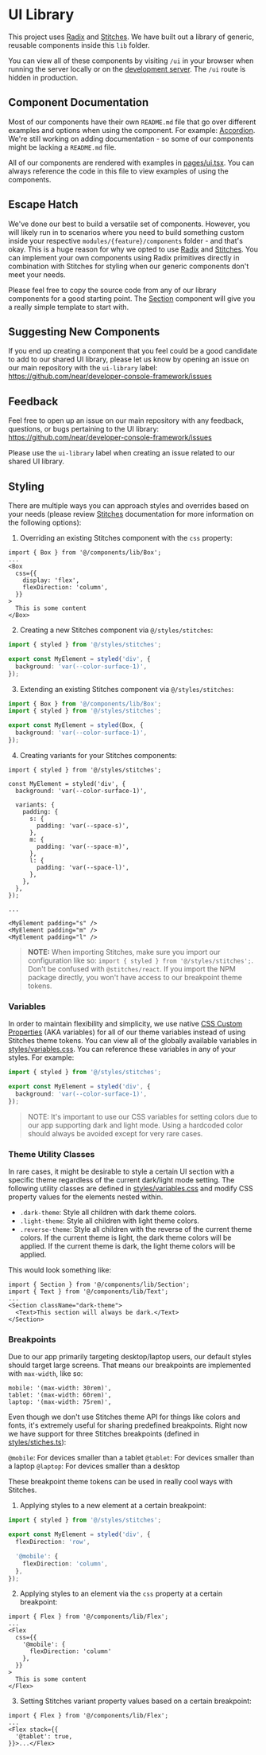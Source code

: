 # UI Library

This project uses [Radix](https://www.radix-ui.com/) and [Stitches](https://stitches.dev/). We have built out a library of generic, reusable components inside this `lib` folder.

You can view all of these components by visiting `/ui` in your browser when running the server locally or on the [development server](https://dev.console.pagoda.co/ui). The `/ui` route is hidden in production.

## Component Documentation

Most of our components have their own `README.md` file that go over different examples and options when using the component. For example: [Accordion](./Accordion/README.md). We're still working on adding documentation - so some of our components might be lacking a `README.md` file.

All of our components are rendered with examples in [pages/ui.tsx](../../pages/ui.tsx). You can always reference the code in this file to view examples of using the components.

## Escape Hatch

We've done our best to build a versatile set of components. However, you will likely run in to scenarios where you need to build something custom inside your respective `modules/{feature}/components` folder - and that's okay. This is a huge reason for why we opted to use [Radix](https://www.radix-ui.com/) and [Stitches](https://stitches.dev/). You can implement your own components using Radix primitives directly in combination with Stitches for styling when our generic components don't meet your needs.

Please feel free to copy the source code from any of our library components for a good starting point. The [Section](./Section/) component will give you a really simple template to start with.

## Suggesting New Components

If you end up creating a component that you feel could be a good candidate to add to our shared UI library, please let us know by opening an issue on our main repository with the `ui-library` label: https://github.com/near/developer-console-framework/issues

## Feedback

Feel free to open up an issue on our main repository with any feedback, questions, or bugs pertaining to the UI library: https://github.com/near/developer-console-framework/issues

Please use the `ui-library` label when creating an issue related to our shared UI library.

## Styling

There are multiple ways you can approach styles and overrides based on your needs (please review [Stitches](https://stitches.dev/) documentation for more information on the following options):

1. Overriding an existing Stitches component with the `css` property:

```tsx
import { Box } from '@/components/lib/Box';
...
<Box
  css={{
    display: 'flex',
    flexDirection: 'column',
  }}
>
  This is some content
</Box>
```

2. Creating a new Stitches component via `@/styles/stitches`:

```ts
import { styled } from '@/styles/stitches';

export const MyElement = styled('div', {
  background: 'var(--color-surface-1)',
});
```

3. Extending an existing Stitches component via `@/styles/stitches`:

```ts
import { Box } from '@/components/lib/Box';
import { styled } from '@/styles/stitches';

export const MyElement = styled(Box, {
  background: 'var(--color-surface-1)',
});
```

4. Creating variants for your Stitches components:

```tsx
import { styled } from '@/styles/stitches';

const MyElement = styled('div', {
  background: 'var(--color-surface-1)',

  variants: {
    padding: {
      s: {
        padding: 'var(--space-s)',
      },
      m: {
        padding: 'var(--space-m)',
      },
      l: {
        padding: 'var(--space-l)',
      },
    },
  },
});

...

<MyElement padding="s" />
<MyElement padding="m" />
<MyElement padding="l" />
```

> **NOTE:** When importing Stitches, make sure you import our configuration like so: `import { styled } from '@/styles/stitches';`. Don't be confused with `@stitches/react`. If you import the NPM package directly, you won't have access to our breakpoint theme tokens.

### Variables

In order to maintain flexibility and simplicity, we use native [CSS Custom Properties](https://developer.mozilla.org/en-US/docs/Web/CSS/--*) (AKA variables) for all of our theme variables instead of using Stitches theme tokens. You can view all of the globally available variables in [styles/variables.css](../../styles/variables.css). You can reference these variables in any of your styles. For example:

```ts
import { styled } from '@/styles/stitches';

export const MyElement = styled('div', {
  background: 'var(--color-surface-1)',
});
```

> NOTE: It's important to use our CSS variables for setting colors due to our app supporting dark and light mode. Using a hardcoded color should always be avoided except for very rare cases.

### Theme Utility Classes

In rare cases, it might be desirable to style a certain UI section with a specific theme regardless of the current dark/light mode setting. The following utility classes are defined in [styles/variables.css](../../styles/variables.css) and modify CSS property values for the elements nested within.

- `.dark-theme`: Style all children with dark theme colors.
- `.light-theme`: Style all children with light theme colors.
- `.reverse-theme`: Style all children with the reverse of the current theme colors. If the current theme is light, the dark theme colors will be applied. If the current theme is dark, the light theme colors will be applied.

This would look something like:

```tsx
import { Section } from '@/components/lib/Section';
import { Text } from '@/components/lib/Text';
...
<Section className="dark-theme">
  <Text>This section will always be dark.</Text>
</Section>
```

### Breakpoints

Due to our app primarily targeting desktop/laptop users, our default styles should target large screens. That means our breakpoints are implemented with `max-width`, like so:

```
mobile: '(max-width: 30rem)',
tablet: '(max-width: 60rem)',
laptop: '(max-width: 75rem)',
```

Even though we don't use Stitches theme API for things like colors and fonts, it's extremely useful for sharing predefined breakpoints. Right now we have support for three Stitches breakpoints (defined in [styles/stiches.ts](../../styles/stitches.ts)):

`@mobile`: For devices smaller than a tablet
`@tablet`: For devices smaller than a laptop
`@laptop`: For devices smaller than a desktop

These breakpoint theme tokens can be used in really cool ways with Stitches.

1. Applying styles to a new element at a certain breakpoint:

```ts
import { styled } from '@/styles/stitches';

export const MyElement = styled('div', {
  flexDirection: 'row',

  '@mobile': {
    flexDirection: 'column',
  },
});
```

2. Applying styles to an element via the `css` property at a certain breakpoint:

```tsx
import { Flex } from '@/components/lib/Flex';
...
<Flex
  css={{
    '@mobile': {
      flexDirection: 'column'
    },
  }}
>
  This is some content
</Flex>
```

3. Setting Stitches variant property values based on a certain breakpoint:

```tsx
import { Flex } from '@/components/lib/Flex';
...
<Flex stack={{
  '@tablet': true,
}}>...</Flex>
```
